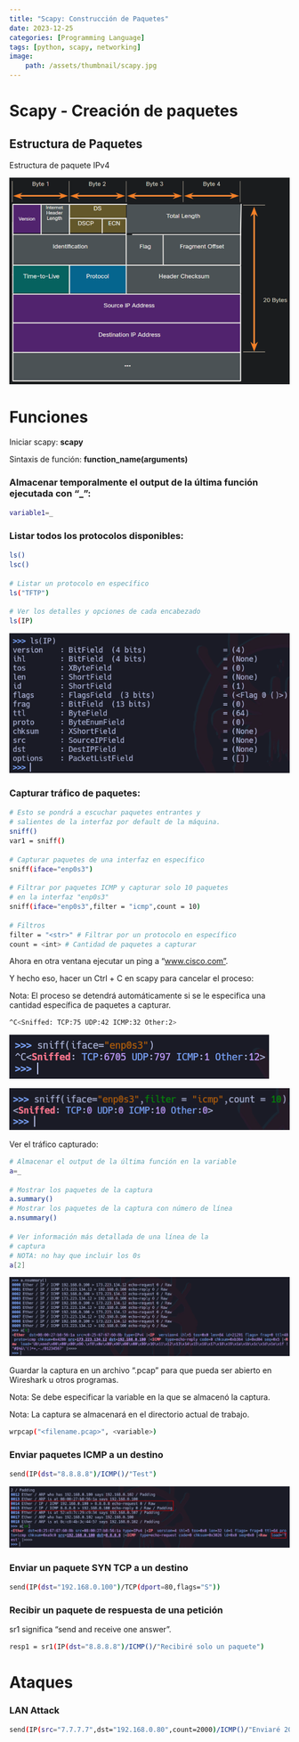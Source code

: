 ```yaml
---
title: "Scapy: Construcción de Paquetes"
date: 2023-12-25
categories: [Programming Language]
tags: [python, scapy, networking]
image:
    path: /assets/thumbnail/scapy.jpg
---
```




# Scapy - Creación de paquetes

## Estructura de Paquetes

Estructura de paquete IPv4

![](../assets/Scapy/Untitled.png)


# Funciones

Iniciar scapy: **scapy**

Sintaxis de función: **function_name(arguments)**

### Almacenar temporalmente el output de la última función ejecutada con “_”:

```bash
variable1=_
```


### Listar todos los protocolos disponibles:

```bash
ls()
lsc()

# Listar un protocolo en específico
ls("TFTP")

# Ver los detalles y opciones de cada encabezado
ls(IP)
```

![](../assets/Scapy/Untitled1.png)

### Capturar tráfico de paquetes:

```bash
# Esto se pondrá a escuchar paquetes entrantes y 
# salientes de la interfaz por default de la máquina.
sniff()
var1 = sniff()

# Capturar paquetes de una interfaz en específico
sniff(iface="enp0s3")

# Filtrar por paquetes ICMP y capturar solo 10 paquetes 
# en la interfaz "enp0s3"
sniff(iface="enp0s3",filter = "icmp",count = 10)

# Filtros
filter = "<str>" # Filtrar por un protocolo en específico
count = <int> # Cantidad de paquetes a capturar

```

Ahora en otra ventana ejecutar un ping a “www.cisco.com”.

Y hecho eso, hacer un Ctrl + C en scapy para cancelar el proceso:

Nota: El proceso se detendrá automáticamente si se le especifica una cantidad específica de paquetes a capturar.

```bash
^C<Sniffed: TCP:75 UDP:42 ICMP:32 Other:2>
```

![](../assets/Scapy/Untitled2.png)

![](../assets/Scapy/Untitled3.png)

Ver el tráfico capturado:

```bash
# Almacenar el output de la última función en la variable
a=_

# Mostrar los paquetes de la captura
a.summary()
# Mostrar los paquetes de la captura con número de línea
a.nsummary()

# Ver información más detallada de una línea de la 
# captura
# NOTA: no hay que incluir los 0s
a[2]
```

![](../assets/Scapy/Untitled4.png)

Guardar la captura en un archivo “.pcap” para que pueda ser abierto en Wireshark u otros programas.

Nota: Se debe especificar la variable en la que se almacenó la captura.

Nota: La captura se almacenará en el directorio actual de trabajo.

```bash
wrpcap("<filename.pcap>", <variable>)
```

### Enviar paquetes ICMP a un destino

```bash
send(IP(dst="8.8.8.8")/ICMP()/"Test")
```

![](../assets/Scapy/Untitled5.png)

### Enviar un paquete SYN TCP a un destino

```bash
send(IP(dst="192.168.0.100")/TCP(dport=80,flags="S"))
```

### Recibir un paquete de respuesta de una petición

sr1 significa “send and receive one answer”.

```bash
resp1 = sr1(IP(dst="8.8.8.8")/ICMP()/"Recibiré solo un paquete")
```

# Ataques

### LAN Attack

```bash
send(IP(src="7.7.7.7",dst="192.168.0.80",count=2000)/ICMP()/"Enviaré 2000 paquetes")
```
